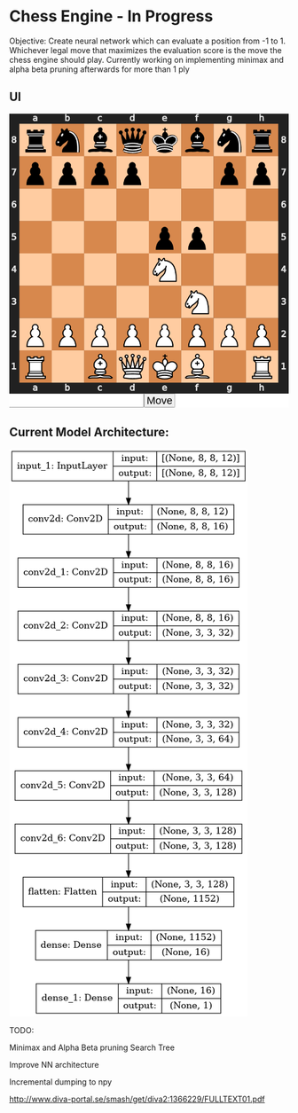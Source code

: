 # Chess Engine - In Progress
Objective: Create neural network which can evaluate a position from -1 to 1. Whichever legal move that maximizes the evaluation score is the move the chess engine should play. Currently working on implementing minimax and alpha beta pruning afterwards for more than 1 ply

## UI

![UI](./assets/UI.png)

## Current Model Architecture:

![Model](./assets/model.png)

TODO:

Minimax and Alpha Beta pruning Search Tree

Improve NN architecture

Incremental dumping to npy

http://www.diva-portal.se/smash/get/diva2:1366229/FULLTEXT01.pdf
